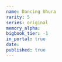 ```yaml
---
name: Dancing Uhura
rarity: 5
series: original
memory_alpha:
bigbook_tier: -1
in_portal: true
date:
published: true
---
```



